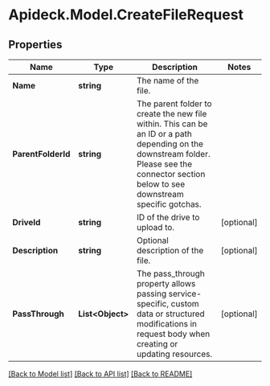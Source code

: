 # Apideck.Model.CreateFileRequest

## Properties

Name | Type | Description | Notes
------------ | ------------- | ------------- | -------------
**Name** | **string** | The name of the file. | 
**ParentFolderId** | **string** | The parent folder to create the new file within. This can be an ID or a path depending on the downstream folder. Please see the connector section below to see downstream specific gotchas. | 
**DriveId** | **string** | ID of the drive to upload to. | [optional] 
**Description** | **string** | Optional description of the file. | [optional] 
**PassThrough** | **List&lt;Object&gt;** | The pass_through property allows passing service-specific, custom data or structured modifications in request body when creating or updating resources. | [optional] 

[[Back to Model list]](../README.md#documentation-for-models) [[Back to API list]](../README.md#documentation-for-api-endpoints) [[Back to README]](../README.md)

